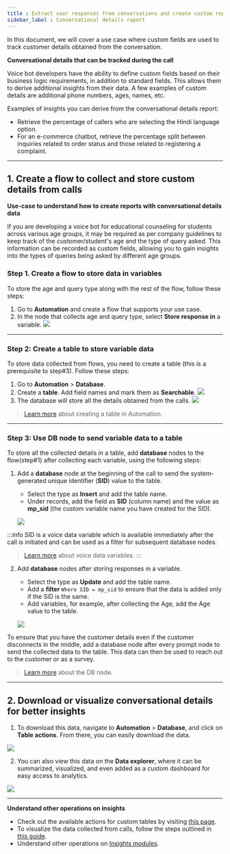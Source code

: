 ```yaml
---
title : Extract user responses from conversations and create custom reports
sidebar_label : Conversational details report
---
```


In this document, we will cover a use case where custom fields are used to track customer details obtained from the conversation.


**Conversational details that can be tracked during the call**

Voice bot developers have the ability to define custom fields based on their business logic requirements, in addition to standard fields. This allows them to derive additional insights from their data. A few examples of custom details are additional phone numbers, ages, names, etc.

Examples of insights you can derive from the conversational details report: 
- Retrieve the percentage of callers who are selecting the Hindi language option.
- For an e-commerce chatbot, retrieve the percentage split between inquiries related to order status and those related to registering a complaint.


-----

## 1. Create a flow to collect and store custom details from calls

**Use-case to understand how to create reports with conversational details data**

If you are developing a voice bot for educational counseling for students across various age groups, it may be required as per company guidelines to keep track of the customer/student's age and the type of query asked. This information can be recorded as custom fields, allowing you to gain insights into the types of queries being asked by different age groups.


### Step 1. Create a flow to store data in variables 

To store the age and query type along with the rest of the flow, follow these steps:

1. Go to **Automation** and create a flow that supports your use case.
2. In the node that collects age and query type, select **Store response in** a variable.
    ![](https://i.imgur.com/qyw4l5R.png)

--------


### Step 2: Create a table to store variable data

To store data collected from flows, you need to create a table (this is a prerequisite to step#3). Follow these steps:

1. Go to **Automation** > **Database**.
2. Create a **table**. Add field names and mark them as **Searchable**.
    ![](https://imgur.com/xfdo07Y.png)
3. The database will store all the details obtained from the calls.
    ![](https://imgur.com/2pzBInn.png)

> [Learn more](https://docs.yellow.ai/docs/platform_concepts/studio/database#-1-create-table) about creating a table in Automation.

------

### Step 3: Use DB node to send variable data to a table

To store all the collected details in a table, add **database** nodes to the flow(step#1) after collecting each variable, using the following steps:

1. Add a **database** node at the beginning of the call to send the system-generated unique identifier (**SID**) value to the table.
    * Select the type as **Insert** and add the table name.
    * Under records, add the field as **SID** (column name) and the value as **mp_sid** (the custom variable name you have created for the SID).

    ![](https://imgur.com/LP2F1e5.png)

:::info
SID is a voice data variable which is available immediately after the call is initiated and can be used as a filter for subsequent database nodes.
> [Learn more](https://docs.yellow.ai/docs/cookbooks/voice-as-channel/reporting/variables) about voice data variables. 
:::

2. Add **database** nodes after storing responses in a variable.
    * Select the type as **Update** and add the table name.
    * Add a **filter** `Where SID = mp_sid` to ensure that the data is added only if the SID is the same.
    * Add variables, for example, after collecting the Age, add the Age value to the table.

    ![](https://imgur.com/NophgOr.png)

To ensure that you have the customer details even if the customer disconnects in the middle, add a database node after every prompt node to send the collected data to the table. This data can then be used to reach out to the customer or as a survey.

> [Learn more](https://docs.yellow.ai/docs/platform_concepts/studio/build/nodes/action-nodes#23-database) about the DB node.


-----------------






## 2. Download or visualize conversational details for better insights

1. To download this data, navigate to **Automation** > **Database**, and click on **Table actions**. From there, you can easily download the data.

![](https://i.imgur.com/ZCrHFs2.png)


2. You can also view this data on the **Data explorer**, where it can be summarized, visualized, and even added as a custom dashboard for easy access to analytics.

![](https://i.imgur.com/Xyig1o0.png)

---------

**Understand other operations on insights**

- Check out the available actions for custom tables by visiting [this page](https://docs.yellow.ai/docs/platform_concepts/growth/dataexplorer/customtables).    
- To visualize the data collected from calls, follow the steps outlined in [this guide](https://docs.yellow.ai/docs/cookbooks/voice-as-channel/reporting/cdr).
- Understand other operations on [Insights modules](https://docs.yellow.ai/docs/platform_concepts/growth/introductiontoinsights). 

